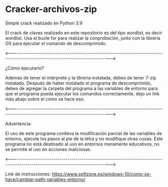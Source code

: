 # Cracker-archivos-zip
Simple crack realizado en Python 3.9

El crack de claves realizado en este repositorio es del tipo wordlist, es decir wordlist. Usa el bucle for para realizar la conprobación, junto con la librería OS para ejecutar el comando de descomprimido.

<------------------------------------------------------------------------------------------------------------------------------->

¿Cómo ejecutarlo?

Además de tener el intérprete y la librería instalada, debes de tener 7-zip instalado. Después de haber instalado el programa de descomprimido, debes de agregar la carpeta del programa a las variables de entorno para que el programa pueda ejecutar los comandos correctamente, dejo un link más abajo sobre el cómo se hace eso.

<------------------------------------------------------------------------------------------------------------------------------->

Advertencia:

El uso de este programa conlleva la modificación parcial de las variables de entorno, ejecute los pasos al pie de la letra y no modifique otras cosas.
Este programa no está destinado al uso en entornos meramente educativos, no se permite el uso en acciones maliciosas.

<------------------------------------------------------------------------------------------------------------------------------->

Link de instrucciones: https://www.softzone.es/windows-10/como-se-hace/cambiar-path-variables-entorno/
